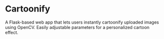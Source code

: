 # Cartoonify
A Flask-based web app that lets users instantly cartoonify uploaded images using OpenCV. Easily adjustable parameters for a personalized cartoon effect.

